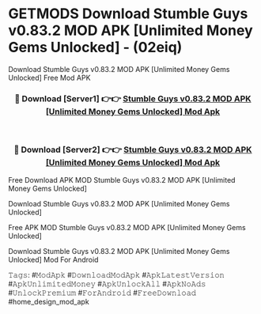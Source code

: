 # GETMODS Download Stumble Guys v0.83.2 MOD APK [Unlimited Money Gems Unlocked] - (02eiq)
Download Stumble Guys v0.83.2 MOD APK [Unlimited Money Gems Unlocked] Free Mod APK

<div align="center">
<h3>🔴 Download [Server1] 👉👉 <a href="https://apk-comot.site?title=Stumble_Guys_v0.83.2_MOD_APK_[Unlimited_Money_Gems_Unlocked]">Stumble Guys v0.83.2 MOD APK [Unlimited Money Gems Unlocked] Mod Apk</a></h3><br>

<h3>🔴 Download [Server2] 👉👉 <a href="https://apk-comot.site?title=Stumble_Guys_v0.83.2_MOD_APK_[Unlimited_Money_Gems_Unlocked]">Stumble Guys v0.83.2 MOD APK [Unlimited Money Gems Unlocked] Mod Apk</a></h3>
</div>


Free Download APK MOD Stumble Guys v0.83.2 MOD APK [Unlimited Money Gems Unlocked]

Download Stumble Guys v0.83.2 MOD APK [Unlimited Money Gems Unlocked] 

Free APK MOD Stumble Guys v0.83.2 MOD APK [Unlimited Money Gems Unlocked] 

Download Stumble Guys v0.83.2 MOD APK [Unlimited Money Gems Unlocked] Mod For Android

𝚃𝚊𝚐𝚜: #𝙼𝚘𝚍𝙰𝚙𝚔 #𝙳𝚘𝚠𝚗𝚕𝚘𝚊𝚍𝙼𝚘𝚍𝙰𝚙𝚔 #𝙰𝚙𝚔𝙻𝚊𝚝𝚎𝚜𝚝𝚅𝚎𝚛𝚜𝚒𝚘𝚗 #𝙰𝚙𝚔𝚄𝚗𝚕𝚒𝚖𝚒𝚝𝚎𝚍𝙼𝚘𝚗𝚎𝚢 #𝙰𝚙𝚔𝚄𝚗𝚕𝚘𝚌𝚔𝙰𝚕𝚕 #𝙰𝚙𝚔𝙽𝚘𝙰𝚍𝚜 #𝚄𝚗𝚕𝚘𝚌𝚔𝙿𝚛𝚎𝚖𝚒𝚞𝚖 #𝙵𝚘𝚛𝙰𝚗𝚍𝚛𝚘𝚒𝚍 #𝙵𝚛𝚎𝚎𝙳𝚘𝚠𝚗𝚕𝚘𝚊𝚍 #home_design_mod_apk